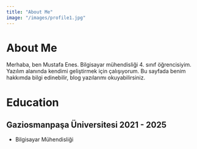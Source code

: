 ```yaml
---
title: "About Me"
image: "/images/profile1.jpg"
---
```


# About Me

Merhaba, ben Mustafa Enes. Bilgisayar mühendisliği 4. sınıf öğrencisiyim. Yazılım alanında kendimi geliştirmek için çalışıyorum. Bu sayfada benim hakkımda bilgi edinebilir, blog yazılarımı okuyabilirsiniz.

# Education
## Gaziosmanpaşa Üniversitesi 2021 - 2025
- Bilgisayar Mühendisliği


